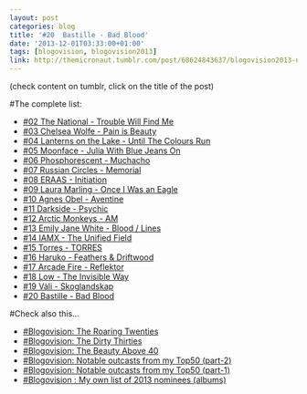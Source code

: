 ```yaml
---
layout: post
categories: blog
title: '#20  Bastille - Bad Blood'
date: '2013-12-01T03:33:00+01:00'
tags: [blogovision, blogovision2013]
link: http://themicronaut.tumblr.com/post/68624843637/blogovision2013-no20
---
```

(check content on tumblr, click on the title of the post)


#The complete list:

* [#02 The National - Trouble Will Find Me](/blog/blogovision2013-no02/)
* [#03 Chelsea Wolfe - Pain is Beauty](/blog/blogovision2013-no03/)
* [#04 Lanterns on the Lake - Until The Colours Run](/blog/blogovision2013-no04/)
* [#05 Moonface - Julia With Blue Jeans On](/blog/blogovision2013-no05/)
* [#06 Phosphorescent - Muchacho](/blog/blogovision2013-no06/)
* [#07 Russian Circles - Memorial](/blog/blogovision2013-no07/)
* [#08 ERAAS - Initiation](/blog/blogovision2013-no08/)
* [#09 Laura Marling - Once I Was an Eagle](/blog/blogovision2013-no09/)
* [#10 Agnes Obel - Aventine](/blog/blogovision2013-no10/)
* [#11 Darkside - Psychic](/blog/blogovision2013-no11/)
* [#12 Arctic Monkeys - AM](/blog/blogovision2013-no12/)
* [#13 Emily Jane White - Blood / Lines](/blog/blogovision2013-no13/)
* [#14 IAMX - The Unified Field](/blog/blogovision2013-no14/)
* [#15 Torres - TORRES](/blog/blogovision2013-no15/)
* [#16 Haruko - Feathers & Driftwood](/blog/blogovision2013-no16/)
* [#17 Arcade Fire - Reflektor](/blog/blogovision2013-no17/)
* [#18 Low - The Invisible Way](/blog/blogovision2013-no18/)
* [#19 Vàli - Skoglandskap](/blog/blogovision2013-no19/)
* [#20 Bastille - Bad Blood](/blog/blogovision2013-no20/)

#Check also this…

* [#Blogovision: The Roaring Twenties](/blog/the-roaring-twenties/)
* [#Blogovision: The Dirty Thirties](/blog/blogovision-the-dirty-thirties/)
* [#Blogovision: The Beauty Above 40](/blog/beauty-above-40/)
* [#Blogovision: Notable outcasts from my Top50 (part-2)](/blog/notable-outcasts-part2/)
* [#Blogovision: Notable outcasts from my Top50 (part-1)](/blog/notable-outcasts-part1/)
* [#Blogovision : My own list of 2013 nominees (albums)](/blog/blogovision-my-own-list-of-2013-nominees-albums/)
